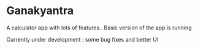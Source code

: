 # Ganakyantra

  A calculator app with lots of features..
  Basic version of the app is running

Currently under development : some bug fixes and better UI
